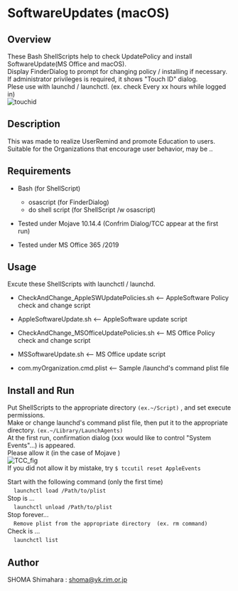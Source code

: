 # SoftwareUpdates (macOS)

## Overview
These Bash ShellScripts help to check UpdatePolicy and install SoftwareUpdate(MS Office and macOS).  
Display FinderDialog to prompt for changing policy / installing if necessary.  
If administrator privileges is required, it shows "Touch ID" dialog.  
Plese use with launchd / launchctl. (ex. check Every xx hours while logged in)  
![touchid](https://user-images.githubusercontent.com/49780970/66632988-b891b980-ec44-11e9-938e-625929881f15.gif)
## Description
This was made to realize UserRemind and promote Education to users.
Suitable for the Organizations that encourage user behavior, may be ..  

## Requirements
- Bash (for ShellScript)
  - osascript (for FinderDialog)
  - do shell script (for ShellScript /w osascript)

- Tested under Mojave 10.14.4 (Confrim Dialog/TCC appear at the first run)
- Tested under MS Office 365 /2019

## Usage
Excute these ShellScripts with launchctl / launchd.
- CheckAndChange_AppleSWUpdatePolicies.sh   <-- AppleSoftware Policy check and change script
- AppleSoftwareUpdate.sh                    <-- AppleSoftware update script


- CheckAndChange_MSOfficeUpdatePolicies.sh  <-- MS Office Policy check and change script
- MSSoftwareUpdate.sh                       <-- MS Office update script


- com.myOrganization.cmd.plist              <-- Sample /launchd's command plist file


## Install and Run
Put ShellScripts to the appropriate directory  `(ex.~/Script)`  , and set execute permissions.  
Make or change launchd's command plist file, then put it to the appropriate directory. `(ex.~/Library/LaunchAgents)`  
At the first run, confirmation dialog (xxx would like to control "System Events"...) is appeared.  
Please allow it (in the case of Mojave )  
![TCC_fig](https://user-images.githubusercontent.com/49780970/57506250-3cfaac00-7336-11e9-9cc7-019c04ea0f3c.jpg)  
If you did not allow it by mistake, try `$ tccutil reset AppleEvents`  

Start with the following command (only the first time)  
　```launchctl load /Path/to/plist```  
Stop is ...  
　```launchctl unload /Path/to/plist```  
Stop forever...  
　```Remove plist from the appropriate directory  (ex. rm command)```  
Check is ...  
　```launchctl list```  

## Author
SHOMA Shimahara : <shoma@yk.rim.or.jp>
